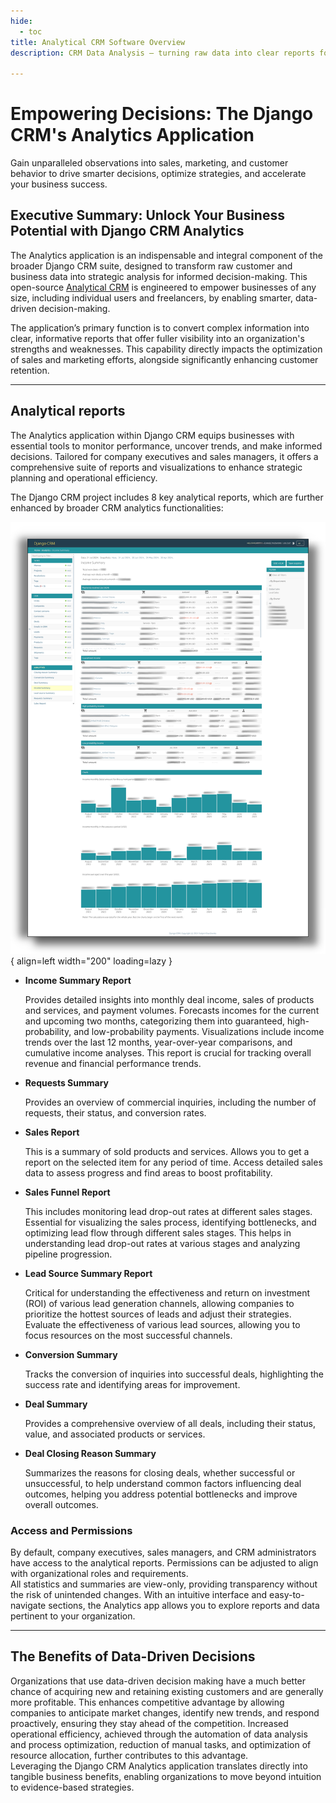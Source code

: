 ```yaml
---
hide:
  - toc
title: Analytical CRM Software Overview
description: CRM Data Analysis – turning raw data into clear reports for better decision-making. Explore detailed income, sales and conversion metrics to boost profitability.

---
```


# Empowering Decisions: The Django CRM's Analytics Application

Gain unparalleled observations into sales, marketing, and customer behavior to drive smarter decisions, optimize strategies, and accelerate your business success.

## Executive Summary: Unlock Your Business Potential with Django CRM Analytics

The Analytics application is an indispensable and integral component of the broader Django CRM suite, designed to transform raw customer and business data into strategic analysis for informed decision-making. This open-source [Analytical CRM](../index.md) is engineered to empower businesses of any size, including individual users and freelancers, by enabling smarter, data-driven decision-making.

The application’s primary function is to convert complex information into clear, informative reports that offer fuller visibility into an organization's strengths and weaknesses. This capability directly impacts the optimization of sales and marketing efforts, alongside significantly enhancing customer retention.

---

## Analytical reports

The Analytics application within Django CRM equips businesses with essential tools to monitor performance, uncover trends, and make informed decisions. Tailored for company executives and sales managers, it offers a comprehensive suite of reports and visualizations to enhance strategic planning and operational efficiency.

The Django CRM project includes 8 key analytical reports, which are further enhanced by broader CRM analytics functionalities:

![Analytics Application Software](../assets/img/screenshots/income_summary_screenshot.png){ align=left width="200" loading=lazy }

* **Income Summary Report**

    Provides detailed insights into monthly deal income, sales of products and services, and payment volumes. Forecasts incomes for the current and upcoming two months, categorizing them into guaranteed, high-probability, and low-probability payments. Visualizations include income trends over the last 12 months, year-over-year comparisons, and cumulative income analyses. This report is crucial for tracking overall revenue and financial performance trends.

* **Requests Summary**

    Provides an overview of commercial inquiries, including the number of requests, their status, and conversion rates.

* **Sales Report**

    This is a summary of sold products and services. Allows you to get a report on the selected item for any period of time. Access detailed sales data to assess progress and find areas to boost profitability.

* **Sales Funnel Report**

    This includes monitoring lead drop-out rates at different sales stages.
    Essential for visualizing the sales process, identifying bottlenecks, and optimizing lead flow through different sales stages. This helps in understanding lead drop-out rates at various stages and analyzing pipeline progression.

* **Lead Source Summary Report**

    Critical for understanding the effectiveness and return on investment (ROI) of various lead generation channels,  allowing companies to prioritize the hottest sources of leads and adjust their strategies. Evaluate the effectiveness of various lead sources, allowing you to focus resources on the most successful channels.

* **Conversion Summary**

    Tracks the conversion of inquiries into successful deals, highlighting the success rate and identifying areas for improvement.

* **Deal Summary**

    Provides a comprehensive overview of all deals, including their status, value, and associated products or services.

* **Deal Closing Reason Summary**

    Summarizes the reasons for closing deals, whether successful or unsuccessful, to help understand common factors influencing deal outcomes, helping you address potential bottlenecks and improve overall outcomes.

### Access and Permissions

By default, company executives, sales managers, and CRM administrators have access to the analytical reports. Permissions can be adjusted to align with organizational roles and requirements.  
All statistics and summaries are view-only, providing transparency without the risk of unintended changes. With an intuitive interface and easy-to-navigate sections, the Analytics app allows you to explore reports and data pertinent to your organization.

---

## The Benefits of Data-Driven Decisions

Organizations that use data-driven decision making have a much better chance of acquiring new and retaining existing customers and are generally more profitable. This enhances competitive advantage by allowing companies to anticipate market changes, identify new trends, and respond proactively, ensuring they stay ahead of the competition. Increased operational efficiency, achieved through the automation of data analysis and process optimization, reduction of manual tasks, and optimization of resource allocation, further contributes to this advantage.  
Leveraging the Django CRM Analytics application translates directly into tangible business benefits, enabling organizations to move beyond intuition to evidence-based strategies.
